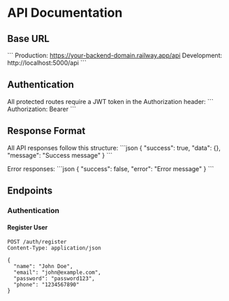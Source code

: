 # API Documentation

## Base URL
\`\`\`
Production: https://your-backend-domain.railway.app/api
Development: http://localhost:5000/api
\`\`\`

## Authentication

All protected routes require a JWT token in the Authorization header:
\`\`\`
Authorization: Bearer <your-jwt-token>
\`\`\`

## Response Format

All API responses follow this structure:
\`\`\`json
{
  "success": true,
  "data": {},
  "message": "Success message"
}
\`\`\`

Error responses:
\`\`\`json
{
  "success": false,
  "error": "Error message"
}
\`\`\`

## Endpoints

### Authentication

#### Register User
```http
POST /auth/register
Content-Type: application/json

{
  "name": "John Doe",
  "email": "john@example.com",
  "password": "password123",
  "phone": "1234567890"
}
